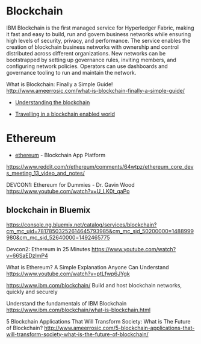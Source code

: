 # Blockchain

IBM Blockchain is the first managed service for Hyperledger Fabric, making it fast and easy to build, run and govern business networks while ensuring high levels of security, privacy, and performance. The service enables the creation of blockchain business networks with ownership and control distributed across different organizations. New networks can be bootstrapped by setting up governance rules, inviting members, and configuring network policies. Operators can use dashboards and governance tooling to run and maintain the network.

What is Blockchain: Finally a Simple Guide! 
http://www.ameerrosic.com/what-is-blockchain-finally-a-simple-guide/

* [Understanding the blockchain](https://www.oreilly.com/ideas/understanding-the-blockchain)

* [Travelling in a blockchain enabled world](https://venturebeat.com/2017/04/13/travelling-in-a-blockchain-enabled-world/)


# Ethereum
* [ethereum](https://www.ethereum.org/) - Blockchain App Platform

https://www.reddit.com/r/ethereum/comments/64wtpz/ethereum_core_devs_meeting_13_video_and_notes/

DEVCON1: Ethereum for Dummies - Dr. Gavin Wood 
https://www.youtube.com/watch?v=U_LK0t_qaPo


## blockchain in Bluemix

https://console.ng.bluemix.net/catalog/services/blockchain?cm_mc_uid=78178503252614645793985&cm_mc_sid_50200000=1488999980&cm_mc_sid_52640000=1492465775


Devcon2: Ethereum in 25 Minutes 
https://www.youtube.com/watch?v=66SaEDzlmP4


What is Ethereum? A Simple Explanation Anyone Can Understand 
https://www.youtube.com/watch?v=ptLfwp6JYgk

https://www.ibm.com/blockchain/
Build and host blockchain networks, quickly and securely


Understand the fundamentals of IBM Blockchain
https://www.ibm.com/blockchain/what-is-blockchain.html


5 Blockchain Applications That Will Transform Society: What is The Future of Blockchain?
http://www.ameerrosic.com/5-blockchain-applications-that-will-transform-society-what-is-the-future-of-blockchain/

